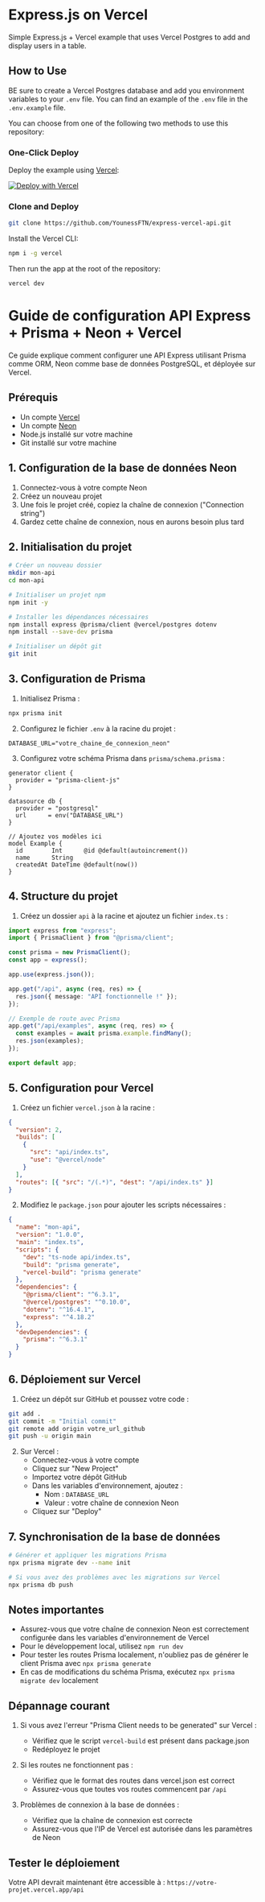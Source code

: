 # Express.js on Vercel

Simple Express.js + Vercel example that uses Vercel Postgres to add and display users in a table.

## How to Use

BE sure to create a Vercel Postgres database and add you environment variables to your `.env` file. You can find an example of the `.env` file in the `.env.example` file.

You can choose from one of the following two methods to use this repository:

### One-Click Deploy

Deploy the example using [Vercel](https://vercel.com?utm_source=github&utm_medium=readme&utm_campaign=vercel-examples):

[![Deploy with Vercel](https://vercel.com/button)](https://vercel.com/new/git/external?repository-url=https://github.com/vercel/examples/tree/main/solutions/express&project-name=express&repository-name=express)

### Clone and Deploy

```bash
git clone https://github.com/YounessFTN/express-vercel-api.git
```

Install the Vercel CLI:

```bash
npm i -g vercel
```

Then run the app at the root of the repository:

```bash
vercel dev
```

# Guide de configuration API Express + Prisma + Neon + Vercel

Ce guide explique comment configurer une API Express utilisant Prisma comme ORM, Neon comme base de données PostgreSQL, et déployée sur Vercel.

## Prérequis

- Un compte [Vercel](https://vercel.com)
- Un compte [Neon](https://neon.tech)
- Node.js installé sur votre machine
- Git installé sur votre machine

## 1. Configuration de la base de données Neon

1. Connectez-vous à votre compte Neon
2. Créez un nouveau projet
3. Une fois le projet créé, copiez la chaîne de connexion ("Connection string")
4. Gardez cette chaîne de connexion, nous en aurons besoin plus tard

## 2. Initialisation du projet

```bash
# Créer un nouveau dossier
mkdir mon-api
cd mon-api

# Initialiser un projet npm
npm init -y

# Installer les dépendances nécessaires
npm install express @prisma/client @vercel/postgres dotenv
npm install --save-dev prisma

# Initialiser un dépôt git
git init
```

## 3. Configuration de Prisma

1. Initialisez Prisma :

```bash
npx prisma init
```

2. Configurez le fichier `.env` à la racine du projet :

```env
DATABASE_URL="votre_chaine_de_connexion_neon"
```

3. Configurez votre schéma Prisma dans `prisma/schema.prisma` :

```prisma
generator client {
  provider = "prisma-client-js"
}

datasource db {
  provider = "postgresql"
  url      = env("DATABASE_URL")
}

// Ajoutez vos modèles ici
model Example {
  id        Int      @id @default(autoincrement())
  name      String
  createdAt DateTime @default(now())
}
```

## 4. Structure du projet

1. Créez un dossier `api` à la racine et ajoutez un fichier `index.ts` :

```typescript
import express from "express";
import { PrismaClient } from "@prisma/client";

const prisma = new PrismaClient();
const app = express();

app.use(express.json());

app.get("/api", async (req, res) => {
  res.json({ message: "API fonctionnelle !" });
});

// Exemple de route avec Prisma
app.get("/api/examples", async (req, res) => {
  const examples = await prisma.example.findMany();
  res.json(examples);
});

export default app;
```

## 5. Configuration pour Vercel

1. Créez un fichier `vercel.json` à la racine :

```json
{
  "version": 2,
  "builds": [
    {
      "src": "api/index.ts",
      "use": "@vercel/node"
    }
  ],
  "routes": [{ "src": "/(.*)", "dest": "/api/index.ts" }]
}
```

2. Modifiez le `package.json` pour ajouter les scripts nécessaires :

```json
{
  "name": "mon-api",
  "version": "1.0.0",
  "main": "index.ts",
  "scripts": {
    "dev": "ts-node api/index.ts",
    "build": "prisma generate",
    "vercel-build": "prisma generate"
  },
  "dependencies": {
    "@prisma/client": "^6.3.1",
    "@vercel/postgres": "^0.10.0",
    "dotenv": "^16.4.1",
    "express": "^4.18.2"
  },
  "devDependencies": {
    "prisma": "^6.3.1"
  }
}
```

## 6. Déploiement sur Vercel

1. Créez un dépôt sur GitHub et poussez votre code :

```bash
git add .
git commit -m "Initial commit"
git remote add origin votre_url_github
git push -u origin main
```

2. Sur Vercel :
   - Connectez-vous à votre compte
   - Cliquez sur "New Project"
   - Importez votre dépôt GitHub
   - Dans les variables d'environnement, ajoutez :
     - Nom : `DATABASE_URL`
     - Valeur : votre chaîne de connexion Neon
   - Cliquez sur "Deploy"

## 7. Synchronisation de la base de données

```bash
# Générer et appliquer les migrations Prisma
npx prisma migrate dev --name init

# Si vous avez des problèmes avec les migrations sur Vercel
npx prisma db push
```

## Notes importantes

- Assurez-vous que votre chaîne de connexion Neon est correctement configurée dans les variables d'environnement de Vercel
- Pour le développement local, utilisez `npm run dev`
- Pour tester les routes Prisma localement, n'oubliez pas de générer le client Prisma avec `npx prisma generate`
- En cas de modifications du schéma Prisma, exécutez `npx prisma migrate dev` localement

## Dépannage courant

1. Si vous avez l'erreur "Prisma Client needs to be generated" sur Vercel :

   - Vérifiez que le script `vercel-build` est présent dans package.json
   - Redéployez le projet

2. Si les routes ne fonctionnent pas :

   - Vérifiez que le format des routes dans vercel.json est correct
   - Assurez-vous que toutes vos routes commencent par `/api`

3. Problèmes de connexion à la base de données :
   - Vérifiez que la chaîne de connexion est correcte
   - Assurez-vous que l'IP de Vercel est autorisée dans les paramètres de Neon

## Tester le déploiement

Votre API devrait maintenant être accessible à :
`https://votre-projet.vercel.app/api`
